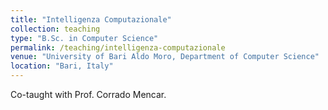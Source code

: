 ```yaml
---
title: "Intelligenza Computazionale"
collection: teaching
type: "B.Sc. in Computer Science"
permalink: /teaching/intelligenza-computazionale
venue: "University of Bari Aldo Moro, Department of Computer Science"
location: "Bari, Italy"
---
```


Co-taught with Prof. Corrado Mencar.